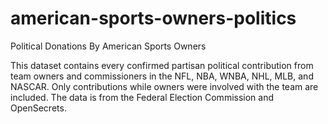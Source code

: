 # american-sports-owners-politics

Political Donations By American Sports Owners

This dataset contains every confirmed partisan political contribution from team owners and commissioners in the NFL, NBA, WNBA, NHL, MLB, and NASCAR. Only contributions while owners were involved with the team are included. The data is from the Federal Election Commission and OpenSecrets.
